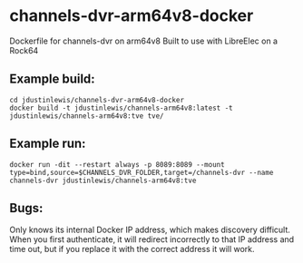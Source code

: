# channels-dvr-arm64v8-docker
Dockerfile for channels-dvr on arm64v8
Built to use with LibreElec on a Rock64

## Example build:
```
cd jdustinlewis/channels-dvr-arm64v8-docker
docker build -t jdustinlewis/channels-arm64v8:latest -t jdustinlewis/channels-arm64v8:tve tve/
```

## Example run:
```
docker run -dit --restart always -p 8089:8089 --mount type=bind,source=$CHANNELS_DVR_FOLDER,target=/channels-dvr --name channels-dvr jdustinlewis/channels-arm64v8:tve
```

## Bugs:
Only knows its internal Docker IP address, which makes discovery difficult. When you first authenticate, it will redirect incorrectly to that IP address and time out, but if you replace it with the correct address it will work.
